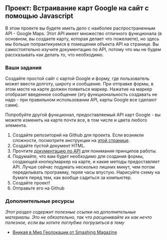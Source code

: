## Проект: Встраивание карт Google на сайт с помощью Javascript

В этом проекте вы будете иметь дело с наиболее распространенным API - Google Maps. Этот API имеет множество отличного функционала (в основном, вы создаете карту, которая делает что пожелаете), но здесь мы больше попрактикуемся в помещении объекта API на странице. Вы самостоятельно изучите документацию по API, потому что мы не будем рассказывать как делать то, что необходимо.

### Ваши задания

Создайте простой сайт с картой Google и форму, где пользователь может ввести долготу, широту и сообщение. При отправке формы, в этом месте на карте должен появиться маркер. Нажатие на маркер отобразит введенное сообщение (эту функциональность создавать не надо - при правильном использовании API, карты Google все сделают сами).

Попробуйте другой функционал, предоставляемый API карт Google - вы можете изменить на карте почти все, в том числе и цвета любого элемента.

1. Создайте репозиторий на Github для проекта. Если возникли сложности, посмотрите инструкции на [этой странице](/basics-of-web-development/project-html-css).
2. Создайте пустой документ HTML.
3. Прочтите [документацию по API](https://developers.google.com/maps/documentation/javascript/tutorial) для понимания принципов работы.
4. Подумайте, что вам будет необходимо для создания формы, создающей кнопку/маркер на карте, и какие методы предоставляет API. Лучше сейчас подумать несколько лишних минут, чем потом переделывать программу, теряя часы впустую. Нарисуйте схему на бумаге перед тем, как вообще садиться за компьютер.
5. Создайте проект!
6. Отправьте его на Github

### Дополнительные ресурсы

*Этот раздел содержит полезные ссылки на дополнительные материалы. Это не обязательно, так что расценивайте их как нечто полезное, если вы хотите поглубже погрузиться в тему*

* [Вникая в Мир Геолокации от Smashing Magazine](http://coding.smashingmagazine.com/2010/03/08/entering-the-wonderful-world-of-geo-location/)
